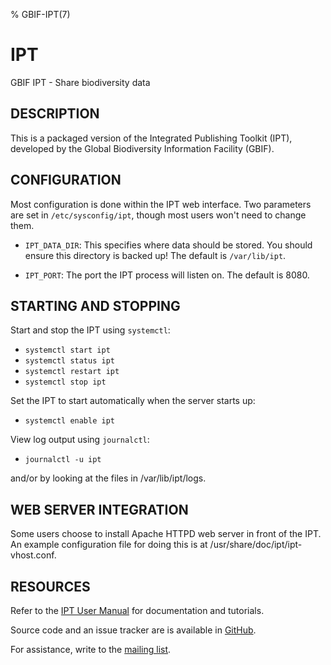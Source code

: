 % GBIF-IPT(7)

# IPT

GBIF IPT - Share biodiversity data

## DESCRIPTION

This is a packaged version of the Integrated Publishing Toolkit (IPT),
developed by the Global Biodiversity Information Facility (GBIF).

## CONFIGURATION

Most configuration is done within the IPT web interface.  Two
parameters are set in `/etc/sysconfig/ipt`, though most users won't
need to change them.

* `IPT_DATA_DIR`:
  This specifies where data should be stored.  You should ensure this
  directory is backed up!  The default is `/var/lib/ipt`.

* `IPT_PORT`:
  The port the IPT process will listen on.  The default is 8080.

## STARTING AND STOPPING

Start and stop the IPT using `systemctl`:

- `systemctl start ipt`
- `systemctl status ipt`
- `systemctl restart ipt`
- `systemctl stop ipt`

Set the IPT to start automatically when the server starts up:

- `systemctl enable ipt`

View log output using `journalctl`:

- `journalctl -u ipt`

and/or by looking at the files in /var/lib/ipt/logs.

## WEB SERVER INTEGRATION

Some users choose to install Apache HTTPD web server in front of the
IPT.  An example configuration file for doing this is at
/usr/share/doc/ipt/ipt-vhost.conf.

## RESOURCES

Refer to the [IPT User Manual](https://ipt.gbif.org/manual/) for
documentation and tutorials.

Source code and an issue tracker are is available in [GitHub](https://github.com/gbif/ipt/).

For assistance, write to the [mailing list](https://lists.gbif.org/mailman/listinfo/ipt).
